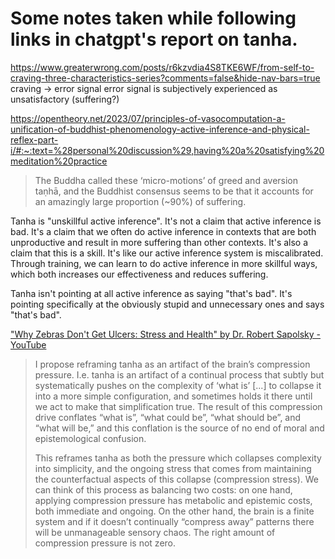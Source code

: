 # Some notes taken while following links in chatgpt's report on tanha. 

https://www.greaterwrong.com/posts/r6kzvdia4S8TKE6WF/from-self-to-craving-three-characteristics-series?comments=false&hide-nav-bars=true
craving -> error signal
error signal is subjectively experienced as unsatisfactory (suffering?)

https://opentheory.net/2023/07/principles-of-vasocomputation-a-unification-of-buddhist-phenomenology-active-inference-and-physical-reflex-part-i/#:~:text=%28personal%20discussion%29,having%20a%20satisfying%20meditation%20practice

> The Buddha called these ‘micro-motions’ of greed and aversion taṇhā, and the Buddhist consensus seems to be that it accounts for an amazingly large proportion (~90%) of suffering.

Tanha is "unskillful active inference". It's not a claim that active inference is bad. It's a claim that we often do active inference in contexts that are both unproductive and result in more suffering than other contexts. It's also a claim that this is a skill. It's like our active inference system is miscalibrated. Through training, we can learn to do active inference in more skillful ways, which both increases our effectiveness and reduces suffering.

Tanha isn't pointing at all active inference as saying "that's bad". It's pointing specifically at the obviously stupid and unnecessary ones and says "that's bad". 

["Why Zebras Don't Get Ulcers: Stress and Health" by Dr. Robert Sapolsky - YouTube](https://www.youtube.com/watch?v=D9H9qTdserM&ab_channel=BeckmanInstituteatIllinois)



> I propose reframing tanha as an artifact of the brain’s compression pressure. I.e. tanha is an artifact of a continual process that subtly but systematically pushes on the complexity of ‘what is’ [...] to collapse it into a more simple configuration, and sometimes holds it there until we act to make that simplification true. The result of this compression drive conflates “what is”, “what could be”, “what should be”, and “what will be,” and this conflation is the source of no end of moral and epistemological confusion.
> 
> This reframes tanha as both the pressure which collapses complexity into simplicity, and the ongoing stress that comes from maintaining the counterfactual aspects of this collapse (compression stress). We can think of this process as balancing two costs: on one hand, applying compression pressure has metabolic and epistemic costs, both immediate and ongoing. On the other hand, the brain is a finite system and if it doesn’t continually “compress away” patterns there will be unmanageable sensory chaos. The right amount of compression pressure is not zero.